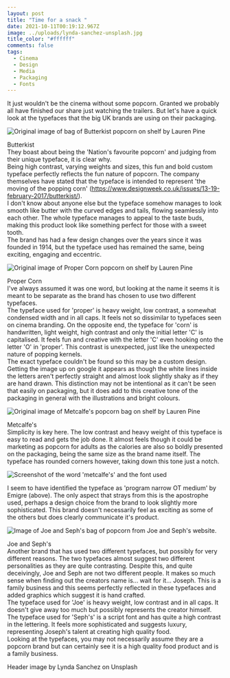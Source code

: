 ```yaml
---
layout: post
title: "Time for a snack "
date: 2021-10-11T00:19:12.967Z
image: ../uploads/lynda-sanchez-unsplash.jpg
title_color: "#ffffff"
comments: false
tags:
  - Cinema
  - Design
  - Media
  - Packaging
  - Fonts
---
```

It just wouldn't be the cinema without some popcorn. Granted we probably all have finished our share just watching the trailers. But let's have a quick look at the typefaces that the big UK brands are using on their packaging. 

![Original image of bag of Butterkist popcorn on shelf by Lauren Pine](../uploads/img_8292.jpg)

Butterkist\
They boast about being the 'Nation's favourite popcorn' and judging from their unique typeface, it is clear why.\
Being high contrast, varying weights and sizes, this fun and bold custom typeface perfectly reflects the fun nature of popcorn. The company themselves have stated that the typeface is intended to represent 'the moving of the popping corn' (<https://www.designweek.co.uk/issues/13-19-february-2017/butterkist/>). \
I don't know about anyone else but the typeface somehow manages to look smooth like butter with the curved edges and tails, flowing seamlessly into each other. The whole typeface manages to appeal to the taste buds, making this product look like something perfect for those with a sweet tooth. \
The brand has had a few design changes over the years since it was founded in 1914, but the typeface used has remained the same, being exciting, engaging and eccentric.

![Original image of Proper Corn popcorn on shelf by Lauren Pine](../uploads/img_8297.jpg)

Proper Corn\
I've always assumed it was one word, but looking at the name it seems it is meant to be separate as the brand has chosen to use two different typefaces.\
The typeface used for 'proper' is heavy weight, low contrast, a somewhat condensed width and in all caps. It feels not so dissimilar to typefaces seen on cinema branding. On the opposite end, the typeface for 'corn' is handwritten, light weight, high contrast and only the initial letter 'C' is capitalised. It feels fun and creative with the letter 'C' even hooking onto the letter 'O' in 'proper'. This contrast is unexpected, just like the unexpected nature of popping kernels. \
The exact typeface couldn't be found so this may be a custom design. Getting the image up on google it appears as though the white lines inside the letters aren't perfectly straight and almost look slightly shaky as if they are hand drawn. This distinction may not be intentional as it can't be seen that easily on packaging, but it does add to this creative tone of the packaging in general with the illustrations and bright colours. 

![Original image of Metcalfe's popcorn bag on shelf by Lauren Pine](../uploads/img_8294.jpg)

Metcalfe's\
Simplicity is key here. The low contrast and heavy weight of this typeface is easy to read and gets the job done. It almost feels though it could be marketing as popcorn for adults as the calories are also so boldly presented on the packaging, being the same size as the brand name itself. The typeface has rounded corners however, taking down this tone just a notch. 

![Screenshot of the word 'metcalfe's' and the font used](../uploads/capture.jpg)

I seem to have identified the typeface as 'program narrow OT medium' by Emigre (above). The only aspect that strays from this is the apostrophe used, perhaps a design choice from the brand to look slightly more sophisticated. This brand doesn't necessarily feel as exciting as some of the others but does clearly communicate it's product.

![Image of Joe and Seph's bag of popcorn from Joe and Seph's website.](../uploads/joe-and-sephs.jpg)

Joe and Seph's\
Another brand that has used two different typefaces, but possibly for very different reasons. The two typefaces almost suggest two different personalities as they are quite contrasting. Despite this, and quite deceivingly, Joe and Seph are not two different people. It makes so much sense when finding out the creators name is... wait for it... Joseph. This is a family business and this seems perfectly reflected in these typefaces and added graphics which suggest it is hand crafted.\
The typeface used for 'Joe' is heavy weight, low contrast and in all caps. It doesn't give away too much but possibly represents the creator himself. The typeface used for 'Seph's' is a script font and has quite a high contrast in the lettering. It feels more sophisticated and suggests luxury, representing Joseph's talent at creating high quality food.\
Looking at the typefaces, you may not necessarily assume they are a popcorn brand but can certainly see it is a high quality food product and is a family business.

Header image by Lynda Sanchez on Unsplash
